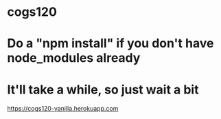 # cogs120

# Do a "npm install" if you don't have node_modules already
# It'll take a while, so just wait a bit

https://cogs120-vanilla.herokuapp.com
